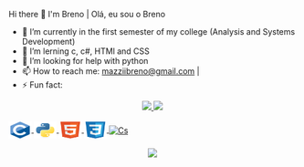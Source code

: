Hi there 👋 I'm Breno | Olá, eu sou o Breno

- 🌱 I’m currently in the first semester of my college (Analysis and Systems Development)
- 👯 I’m lerning c, c#, HTMl and CSS
- 🤔 I’m looking for help with python
- 📫 How to reach me: mazziibreno@gmail.com | 
- ⚡ Fun fact: 

<div align="center">
  <a href="https://github.com/mazzini22">
  <img height="180em" src="https://github-readme-stats.vercel.app/api?username=mazzini22&show_icons=true&theme=dracula&include_all_commits=true&count_private=true"/>
  <img height="180em" src="https://github-readme-stats.vercel.app/api/top-langs/?username=mazzini22&layout=compact&langs_count=7&theme=dracula"/>
</div>


<div style="display: inline_block"><br>
  <img align="center" alt="C" height="30" width="40" src="https://raw.githubusercontent.com/devicons/devicon/master/icons/c/c-original.svg">
  <img align="center" alt="HTML" height="30" width="40" src="https://raw.githubusercontent.com/devicons/devicon/master/icons/python/python-original.svg">
  <img align="center" alt="HTML" height="30" width="40" src="https://raw.githubusercontent.com/devicons/devicon/master/icons/html5/html5-original.svg">
  <img align="center" alt="CSS" height="30" width="40" src="https://raw.githubusercontent.com/devicons/devicon/master/icons/css3/css3-original.svg">
  <img align="center" alt="Cs" height="30" width="40" src="https://raw.githubusercontent.com/devicons/devicon/master/icons/cs/cs-original.svg">
 
</div>
<br/>
<div align="center">
  <a href = "mailto:mazzinibreno@gmail.com"><img src="https://img.shields.io/badge/-Gmail-%23333?style=for-the-badge&logo=gmail&logoColor=white" target="_blank"></a>
  
</div>
